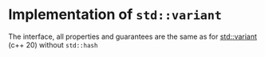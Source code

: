 # Implementation of `std::variant`

The interface, all properties and guarantees are the same as for [std::variant](https://en.cppreference.com/w/cpp/utility/variant) (c++ 20) without  `std::hash`
